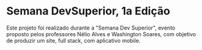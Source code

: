 # Semana DevSuperior, 1a Edição
Este projeto foi realizado durante a "Semana Dev Superior", evento proposto pelos professores Nélio Alves e Washington Soares, com objetivo de produzir um site, full stack, com aplicativo mobile.


